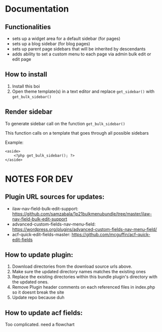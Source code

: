# Documentation




## Functionalities

*	sets up a widget area for a default sidebar (for pages)
*	sets up a blog sidebar (for blog pages)
*	sets up parent page sidebars that will be inherited by descendants
*	adds ability to set a custom menu to each page via admin bulk edit or edit page

## How to install

1.	Install this boi
2.	Open theme template(s) in a text editor and replace `get_sidebar()` with `get_bulk_sidebar()`


## Render sidebar

To generate sidebar call on the function `get_bulk_sidebar()`

This function calls on a template that goes through all possible sidebars
	
Example:

```
<aside>
	<?php get_bulk_sidebar(); ?>
</aside>
```


# NOTES FOR DEV

## Plugin URL sources for updates:

*	ilaw-nav-field-bulk-edit-support: https://github.com/samzabala/1p21bulkmenubundle/tree/master/ilaw-nav-field-bulk-edit-support
*	advanced-custom-fields-nav-menu-field: https://wordpress.org/plugins/advanced-custom-fields-nav-menu-field/
*	acf-quick-edit-fields-master: https://github.com/mcguffin/acf-quick-edit-fields

## How to update plugin:

1.	Download directories from the download source urls above.
2.	Make sure the updated directory names matches the existing ones
3.	Replace the existing directories within this bundle plugin's directory with the updated ones.
4.	Remove Plugin header comments on each referenced files in index.php so it doesnt break the site
5.	Update repo because duh


## How to update acf fields:

Too complicated. need a flowchart


